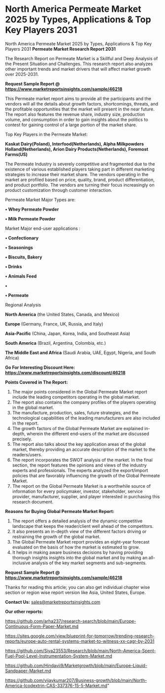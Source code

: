 # North America Permeate Market 2025 by Types, Applications & Top Key Players 2031
North America Permeate Market 2025 by Types, Applications & Top Key Players 2031
<strong>Permeate Market Research Report 2031</strong>

The Research Report on Permeate Market is a Skillful and Deep Analysis of the Present Situation and Challenges. This research report also analyzes other important trends and market drivers that will affect market growth over 2025-2031.

<strong>Request Sample Report @ <a href=https://www.marketreportsinsights.com/sample/46218>https://www.marketreportsinsights.com/sample/46218</a></strong>

This Permeate market report aims to provide all the participants and the vendors will all the details about growth factors, shortcomings, threats, and the profitable opportunities that the market will present in the near future. The report also features the revenue share, industry size, production volume, and consumption in order to gain insights about the politics to contest for gaining control of a large portion of the market share.

Top Key Players in the Permeate Market:

<strong>Kaskat Dairy(Poland), Interfood(Netherlands), Alpha Milkpowders Holland(Netherlands), Arion Dairy Products(Netherlands), Foremost Farms(US)</strong>

The Permeate Industry is severely competitive and fragmented due to the existence of various established players taking part in different marketing strategies to increase their market share. The vendors operating in the market are profiled based on price, quality, brand, product differentiation, and product portfolio. The vendors are turning their focus increasingly on product customization through customer interaction.

Permeate Market Major Types are:

<strong>•  Whey Permeate Powder

•  Milk Permeate Powder</strong>

Market Major end-user applications :

<strong>•  Confectionary

•  Seasonings

•  Biscuits, Bakery

•  Drinks

•  Animals Feed

•  

•  Permeate</strong>

Regional Analysis

</u><strong><b>North America</b></strong> (the United States, Canada, and Mexico)

<strong><b>Europe </b></strong>(Germany, France, UK, Russia, and Italy)

<strong><b>Asia-Pacific</b></strong> (China, Japan, Korea, India, and Southeast Asia)

<strong><b>South America</b></strong> (Brazil, Argentina, Colombia, etc.)

<strong><b>The Middle East and Africa</b></strong> (Saudi Arabia, UAE, Egypt, Nigeria, and South Africa)

<strong>Go For Interesting Discount Here: <a href=https://www.marketreportsinsights.com/discount/46218>https://www.marketreportsinsights.com/discount/46218</a></strong>

<strong>Points Covered in The Report:</strong>
<ol>
  <li>The major points considered in the Global Permeate Market report include the leading competitors operating in the global market.</li>
  <li>The report also contains the company profiles of the players operating in the global market.</li>
  <li>The manufacture, production, sales, future strategies, and the technological capabilities of the leading manufacturers are also included in the report.</li>
  <li>The growth factors of the Global Permeate Market are explained in-depth, wherein the different end-users of the market are discussed precisely.</li>
  <li>The report also talks about the key application areas of the global market, thereby providing an accurate description of the market to the readers/users.</li>
  <li>The report incorporates the SWOT analysis of the market. In the final section, the report features the opinions and views of the industry experts and professionals. The experts analyzed the export/import policies that are favorably influencing the growth of the Global Permeate Market.</li>
  <li>The report on the Global Permeate Market is a worthwhile source of information for every policymaker, investor, stakeholder, service provider, manufacturer, supplier, and player interested in purchasing this research document.</li>
</ol>
<strong>Reasons for Buying Global Permeate Market Report:</strong>

<ol>
  <li>The report offers a detailed analysis of the dynamic competitive landscape that keeps the reader/client well ahead of the competitors.</li>
  <li>It also presents an in-depth view of the different factors driving or restraining the growth of the global market.</li>
  <li>The Global Permeate Market report provides an eight-year forecast evaluated on the basis of how the market is estimated to grow.</li>
  <li>It helps in making aware business decisions by having providing thorough insights insights into the global market and by making an all-inclusive analysis of the key market segments and sub-segments.</li>
</ol>
<strong>Request Sample Report @ <a href=https://www.marketreportsinsights.com/sample/46218>https://www.marketreportsinsights.com/sample/46218</a></strong>


Thanks for reading this article; you can also get individual chapter wise section or region wise report version like Asia, United States, Europe.

<strong>Contact Us:</strong>
sales@marketreportsinsights.com

<strong>Our other reports:</strong>

<a href=https://github.com/arha237/research-search/blob/main/Europe-Continuous-Form-Paper-Market.md>https://github.com/arha237/research-search/blob/main/Europe-Continuous-Form-Paper-Market.md</a>

<a href=https://sites.google.com/view/blueprint-for-tomorrow/trending-research-reports/europe-auto-rental-systems-market-to-witness-xx-cagr-by-2031>https://sites.google.com/view/blueprint-for-tomorrow/trending-research-reports/europe-auto-rental-systems-market-to-witness-xx-cagr-by-2031</a>

<a href=https://github.com/Siya23553/Research/blob/main/North-America-Spent-Fuel-Pool-Level-Instrumentation-System-Market.md>https://github.com/Siya23553/Research/blob/main/North-America-Spent-Fuel-Pool-Level-Instrumentation-System-Market.md</a>

<a href=https://github.com/Hindavii9/Marketgrowth/blob/main/Europe-Liquid-Sandpaper-Market.md>https://github.com/Hindavii9/Marketgrowth/blob/main/Europe-Liquid-Sandpaper-Market.md</a>

<a href=https://github.com/vijaykumar207/Business-growth/blob/main/North-America-Icodextrin-CAS-337376-15-5-Market.md>https://github.com/vijaykumar207/Business-growth/blob/main/North-America-Icodextrin-CAS-337376-15-5-Market.md</a>"
